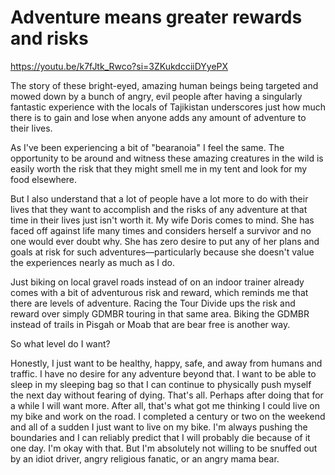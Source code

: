 # Adventure means greater rewards and risks

<https://youtu.be/k7fJtk_Rwco?si=3ZKukdcciiDYyePX>

The story of these bright-eyed, amazing human beings being targeted and mowed down by a bunch of angry, evil people after having a singularly fantastic experience with the locals of Tajikistan underscores just how much there is to gain and lose when anyone adds any amount of adventure to their lives.

As I've been experiencing a bit of "bearanoia" I feel the same. The opportunity to be around and witness these amazing creatures in the wild is easily worth the risk that they might smell me in my tent and look for my food elsewhere.

But I also understand that a lot of people have a lot more to do with their lives that they want to accomplish and the risks of any adventure at that time in their lives just isn't worth it. My wife Doris comes to mind. She has faced off against life many times and considers herself a survivor and no one would ever doubt why. She has zero desire to put any of her plans and goals at risk for such adventures—particularly because she doesn't value the experiences nearly as much as I do.

Just biking on local gravel roads instead of on an indoor trainer already comes with a bit of adventurous risk and reward, which reminds me that there are levels of adventure. Racing the Tour Divide ups the risk and reward over simply GDMBR touring in that same area. Biking the GDMBR instead of trails in Pisgah or Moab that are bear free is another way.

So what level do I want?

Honestly, I just want to be healthy, happy, safe, and away from humans and traffic. I have no desire for any adventure beyond that. I want to be able to sleep in my sleeping bag so that I can continue to physically push myself the next day without fearing of dying. That's all. Perhaps after doing that for a while I will want more. After all, that's what got me thinking I could live on my bike and work on the road. I completed a century or two on the weekend and all of a sudden I just want to live on my bike. I'm always pushing the boundaries and I can reliably predict that I will probably die because of it one day. I'm okay with that. But I'm absolutely not willing to be snuffed out by an idiot driver, angry religious fanatic, or an angry mama bear.
